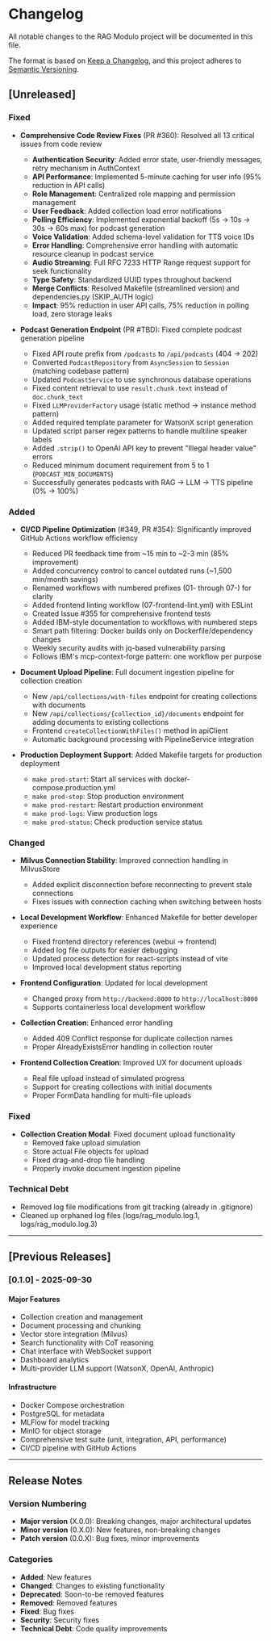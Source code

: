 # Changelog

All notable changes to the RAG Modulo project will be documented in this file.

The format is based on [Keep a Changelog](https://keepachangelog.com/en/1.0.0/),
and this project adheres to [Semantic Versioning](https://semver.org/spec/v2.0.0.html).

## [Unreleased]

### Fixed

- **Comprehensive Code Review Fixes** (PR #360): Resolved all 13 critical issues from code review
  - **Authentication Security**: Added error state, user-friendly messages, retry mechanism in AuthContext
  - **API Performance**: Implemented 5-minute caching for user info (95% reduction in API calls)
  - **Role Management**: Centralized role mapping and permission management
  - **User Feedback**: Added collection load error notifications
  - **Polling Efficiency**: Implemented exponential backoff (5s → 10s → 30s → 60s max) for podcast generation
  - **Voice Validation**: Added schema-level validation for TTS voice IDs
  - **Error Handling**: Comprehensive error handling with automatic resource cleanup in podcast service
  - **Audio Streaming**: Full RFC 7233 HTTP Range request support for seek functionality
  - **Type Safety**: Standardized UUID types throughout backend
  - **Merge Conflicts**: Resolved Makefile (streamlined version) and dependencies.py (SKIP_AUTH logic)
  - **Impact**: 95% reduction in user API calls, 75% reduction in polling load, zero storage leaks

- **Podcast Generation Endpoint** (PR #TBD): Fixed complete podcast generation pipeline
  - Fixed API route prefix from `/podcasts` to `/api/podcasts` (404 → 202)
  - Converted `PodcastRepository` from `AsyncSession` to `Session` (matching codebase pattern)
  - Updated `PodcastService` to use synchronous database operations
  - Fixed content retrieval to use `result.chunk.text` instead of `doc.chunk_text`
  - Fixed `LLMProviderFactory` usage (static method → instance method pattern)
  - Added required template parameter for WatsonX script generation
  - Updated script parser regex patterns to handle multiline speaker labels
  - Added `.strip()` to OpenAI API key to prevent "Illegal header value" errors
  - Reduced minimum document requirement from 5 to 1 (`PODCAST_MIN_DOCUMENTS`)
  - Successfully generates podcasts with RAG → LLM → TTS pipeline (0% → 100%)

### Added

- **CI/CD Pipeline Optimization** (#349, PR #354): Significantly improved GitHub Actions workflow efficiency
  - Reduced PR feedback time from ~15 min to ~2-3 min (85% improvement)
  - Added concurrency control to cancel outdated runs (~1,500 min/month savings)
  - Renamed workflows with numbered prefixes (01- through 07-) for clarity
  - Added frontend linting workflow (07-frontend-lint.yml) with ESLint
  - Created Issue #355 for comprehensive frontend tests
  - Added IBM-style documentation to workflows with numbered steps
  - Smart path filtering: Docker builds only on Dockerfile/dependency changes
  - Weekly security audits with jq-based vulnerability parsing
  - Follows IBM's mcp-context-forge pattern: one workflow per purpose

- **Document Upload Pipeline**: Full document ingestion pipeline for collection creation
  - New `/api/collections/with-files` endpoint for creating collections with documents
  - New `/api/collections/{collection_id}/documents` endpoint for adding documents to existing collections
  - Frontend `createCollectionWithFiles()` method in apiClient
  - Automatic background processing with PipelineService integration

- **Production Deployment Support**: Added Makefile targets for production deployment
  - `make prod-start`: Start all services with docker-compose.production.yml
  - `make prod-stop`: Stop production environment
  - `make prod-restart`: Restart production environment
  - `make prod-logs`: View production logs
  - `make prod-status`: Check production service status

### Changed
- **Milvus Connection Stability**: Improved connection handling in MilvusStore
  - Added explicit disconnection before reconnecting to prevent stale connections
  - Fixes issues with connection caching when switching between hosts

- **Local Development Workflow**: Enhanced Makefile for better developer experience
  - Fixed frontend directory references (webui → frontend)
  - Added log file outputs for easier debugging
  - Updated process detection for react-scripts instead of vite
  - Improved local development status reporting

- **Frontend Configuration**: Updated for local development
  - Changed proxy from `http://backend:8000` to `http://localhost:8000`
  - Supports containerless local development workflow

- **Collection Creation**: Enhanced error handling
  - Added 409 Conflict response for duplicate collection names
  - Proper AlreadyExistsError handling in collection router

- **Frontend Collection Creation**: Improved UX for document uploads
  - Real file upload instead of simulated progress
  - Support for creating collections with initial documents
  - Proper FormData handling for multi-file uploads

### Fixed
- **Collection Creation Modal**: Fixed document upload functionality
  - Removed fake upload simulation
  - Store actual File objects for upload
  - Fixed drag-and-drop file handling
  - Properly invoke document ingestion pipeline

### Technical Debt
- Removed log file modifications from git tracking (already in .gitignore)
- Cleaned up orphaned log files (logs/rag_modulo.log.1, logs/rag_modulo.log.3)

---

## [Previous Releases]

### [0.1.0] - 2025-09-30

#### Major Features
- Collection creation and management
- Document processing and chunking
- Vector store integration (Milvus)
- Search functionality with CoT reasoning
- Chat interface with WebSocket support
- Dashboard analytics
- Multi-provider LLM support (WatsonX, OpenAI, Anthropic)

#### Infrastructure
- Docker Compose orchestration
- PostgreSQL for metadata
- MLFlow for model tracking
- MinIO for object storage
- Comprehensive test suite (unit, integration, API, performance)
- CI/CD pipeline with GitHub Actions

---

## Release Notes

### Version Numbering
- **Major version** (X.0.0): Breaking changes, major architectural updates
- **Minor version** (0.X.0): New features, non-breaking changes
- **Patch version** (0.0.X): Bug fixes, minor improvements

### Categories
- **Added**: New features
- **Changed**: Changes to existing functionality
- **Deprecated**: Soon-to-be removed features
- **Removed**: Removed features
- **Fixed**: Bug fixes
- **Security**: Security fixes
- **Technical Debt**: Code quality improvements
